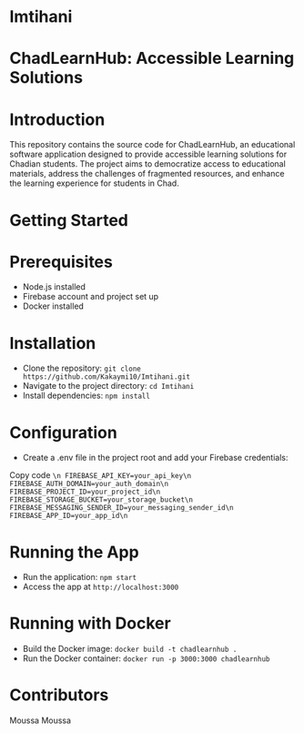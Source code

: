 # Imtihani

# ChadLearnHub: Accessible Learning Solutions
# Introduction
This repository contains the source code for ChadLearnHub, an educational software application designed to provide accessible learning solutions for Chadian students. The project aims to democratize access to educational materials, address the challenges of fragmented resources, and enhance the learning experience for students in Chad.


# Getting Started
# Prerequisites
- Node.js installed
- Firebase account and project set up
- Docker installed

# Installation
- Clone the repository: `git clone https://github.com/Kakaymi10/Imtihani.git`
- Navigate to the project directory: `cd Imtihani`
- Install dependencies: `npm install`
  
# Configuration
- Create a .env file in the project root and add your Firebase credentials:


Copy code
`\n
FIREBASE_API_KEY=your_api_key\n
FIREBASE_AUTH_DOMAIN=your_auth_domain\n
FIREBASE_PROJECT_ID=your_project_id\n
FIREBASE_STORAGE_BUCKET=your_storage_bucket\n
FIREBASE_MESSAGING_SENDER_ID=your_messaging_sender_id\n
FIREBASE_APP_ID=your_app_id\n
`
# Running the App
- Run the application: `npm start`
- Access the app at `http://localhost:3000`
  
# Running with Docker
- Build the Docker image: `docker build -t chadlearnhub .`
- Run the Docker container: `docker run -p 3000:3000 chadlearnhub`
  
# Contributors
Moussa Moussa
